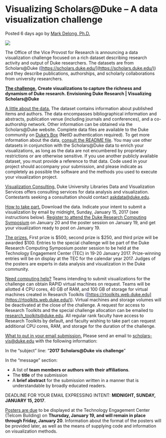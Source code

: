 # Visualizing Scholars@Duke – A data visualization challenge

Posted 6 days ago by [Mark Delong, Ph.D.](https://rc.duke.edu/author/mdelongduke-edu/ "Posts by Mark Delong, Ph.D.")

![](https://rc.duke.edu/wp-content/uploads/co-authors-2-graph-620x596.jpg)

The Office of the Vice Provost for Research is announcing a data visualization challenge focused on a rich dataset describing research activity and output of Duke researchers. The datasets are from <span color="#000080"><span lang="zxx">Scholars@Duke</span></span> (<span color="#000080" style="color: #000080;"><span lang="zxx"><u>[https://scholars.duke.edu/](https://scholars.duke.edu/)</u></span></span>) and they describe publications, authorships, and scholarly collaborations from university researchers.

<u>**The challenge.**</u> **Create visualizations to capture the richness and dynamism of Duke research. Envisioning Duke Research | Visualizing Scholars@Duke**

<u>A little about the data.</u> The dataset contains information about published items and authors. The data encompasses bibliographical information and abstracts, publication venue (including journals and conferences), and a co-authorship network. Other information can be obtained via the <span color="#000080"><span lang="zxx">Scholars@Duke</span></span> website. Complete data files are available to the Duke community on [Duke’s Box](https://duke.box.com/s/j1435qnicd54lfhshr5et2a3hn78o9ny) (NetID authentication required). To get more information about the data, [consult the README file](https://rc.duke.edu/wp-content/uploads/README.txt). You may use other datasets in conjunction with the <span color="#000080"><span lang="zxx">Scholars@Duke</span></span> data to enrich your visualizations, as long as the data are not encumbered by proprietary restrictions or are otherwise sensitive. If you use another publicly available dataset, you must provide a reference to that data. Code used in your project should accompany your submission, and please indicate as completely as possible the software and the methods you used to execute your visualization project.

<u>Visualization Consulting.</u> Duke University Libraries Data and Visualization Services offers consulting services for data analysis and visualization. Contestants seeking a consultation should contact askdata@duke.edu.

<u>How to take part.</u> Download the data. Indicate your intent to submit a visualization by email by midnight, Sunday, January 15, 2017 (see instructions below). [Register to attend the Duke Research Computing Symposium](https://duke.qualtrics.com/jfe/form/SV_6JWTr73U7CRCt3T) on January 20 and the poster session on January 19, and get your visualization ready to post on January 19.

<u>The prizes.</u> First prize is $500, second prize is $250, and third prize will be awarded $100\. Entries to the special challenge will be part of the Duke Research Computing Symposium poster session to be held at the Technology Engagement Center (TEC) in 19-20 January 2017\. Prize-winning entries will be on display at the TEC for the calendar year 2017\. Judges of the posters are experts in data analysis and visualization in the Duke community.

<u>Need computing help?</u> Teams intending to submit visualizations for the challenge can obtain RAPID virtual machines on request. Teams will be allotted 4 CPU cores, 40 GB of RAM, and 100 GB of storage for virtual machines created in Research Toolkits (<span color="#000080" style="color: #000080;"><span lang="zxx"><u>[https://rtoolkits.web.duke.edu](https://rtoolkits.web.duke.edu/)</u></span></span>). Virtual machines and storage volumes will be deactivated at the close of the challenge. A request for access to Research Toolkits and the special challenge allocation can be emailed to <span color="#000080" style="color: #000080;"><span lang="zxx"><u>[research_toolkits@duke.edu](mailto:research_toolkits@duke.edu)</u></span></span>. All regular rank faculty have access to Research Toolkits by default, and faculty wishing to take part can request additional CPU cores, RAM, and storage for the duration of the challenge.

<u>What to put in your email submission.</u> Please send an email to <span color="#000080" style="color: #000080;"><span lang="zxx"><u>[scholars-vis@duke.edu](mailto:scholars-vis@duke.edu)</u></span></span> with the following information:

In the “subject” line: “**2017** **<span color="#000080"><span lang="zxx">Scholars@Duke</span></span>** **vis challenge**”

In the “message” section:

*   A list of **team members or authors with their affiliations**.
*   The **title** of the submission
*   A **brief abstract** for the submission written in a manner that is understandable by broadly educated readers.

DEADLINE FOR YOUR EMAIL EXPRESSING INTENT: **MIDNIGHT, SUNDAY, JANUARY 15, 2017**.

<u>Posters are due</u> to be displayed at the Technology Engagement Center (Telcom Building) on **Thursday, January 19, and will remain in place through Friday, January 20**. Information about the format of the posters will be provided later, as well as the means of supplying code and information on visualization methods.

